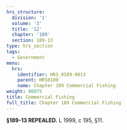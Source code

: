```yaml
---
hrs_structure:
  division: '1'
  volume: '3'
  title: '12'
  chapter: '189'
  section: 189-13
type: hrs_section
tags:
  - Government
menu:
  hrs:
    identifier: HRS_0189-0013
    parent: HRS0189
    name: Chapter 189 Commercial Fishing
weight: 96075
title: Commercial Fishing
full_title: Chapter 189 Commercial Fishing
---
```

**§189-13 REPEALED.** L 1999, c 195, §11.